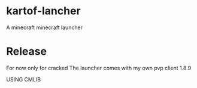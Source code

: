 # kartof-lancher
A minecraft minecraft launcher
# Release
For now only for cracked
The launcher comes with my own pvp client 1.8.9

USING CMLIB
